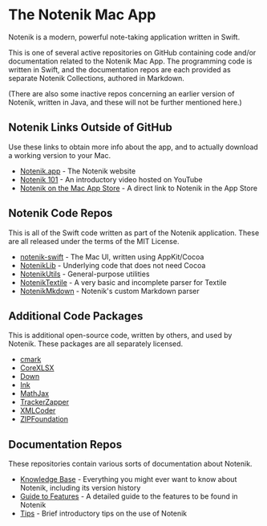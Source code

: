 # The Notenik Mac App

Notenik is a modern, powerful note-taking application written in Swift.

This is one of several active repositories on GitHub containing code and/or documentation related to the Notenik Mac App. The programming code is written in Swift, and the documentation repos are each provided as separate Notenik Collections, authored in Markdown. 

(There are also some inactive repos concerning an earlier version of Notenik, written in Java, and these will not be further mentioned here.)

## Notenik Links Outside of GitHub

Use these links to obtain more info about the app, and to actually download a working version to your Mac. 

+ [Notenik.app](https://notenik.app) - The Notenik website
+ [Notenik 101](https://youtu.be/JR0kpAUXM5E) - An introductory video hosted on YouTube
+ [Notenik on the Mac App Store](https://apps.apple.com/us/app/notenik/id1465997984) - A direct link to Notenik in the App Store

## Notenik Code Repos

This is all of the Swift code written as part of the Notenik application. These are all released under the terms of the MIT License. 

+ [notenik-swift](https://github.com/hbowie/notenik-swift) - The Mac UI, written using AppKit/Cocoa
+ [NotenikLib](https://github.com/hbowie/NotenikLib) - Underlying code that does not need Cocoa
+ [NotenikUtils](https://github.com/hbowie/NotenikUtils) - General-purpose utilities
+ [NotenikTextile](https://github.com/hbowie/NotenikTextile) - A very basic and incomplete parser for Textile
+ [NotenikMkdown](https://github.com/hbowie/NotenikMkdown) - Notenik's custom Markdown parser

## Additional Code Packages

This is additional open-source code, written by others, and used by Notenik. These packages are all separately licensed. 

+ [cmark](https://github.com/commonmark/cmark)
+ [CoreXLSX](https://github.com/MaxDesiatov/CoreXLSX)
+ [Down](https://github.com/iwasrobbed/Down)
+ [Ink](https://github.com/JohnSundell/Ink)
+ [MathJax](https://www.mathjax.org)
+ [TrackerZapper](https://github.com/rknightuk/TrackerZapper)
+ [XMLCoder](https://github.com/MaxDesiatov/XMLCoder)
+ [ZIPFoundation](https://github.com/weichsel/ZIPFoundation)

## Documentation Repos

These repositories contain various sorts of documentation about Notenik. 

+ [Knowledge Base](https://github.com/hbowie/notenik-KB) - Everything you might ever want to know about Notenik, including its version history
+ [Guide to Features](https://github.com/hbowie/notenik-features) - A detailed guide to the features to be found in Notenik 
+ [Tips](https://github.com/hbowie/notenik-tips) - Brief introductory tips on the use of Notenik


